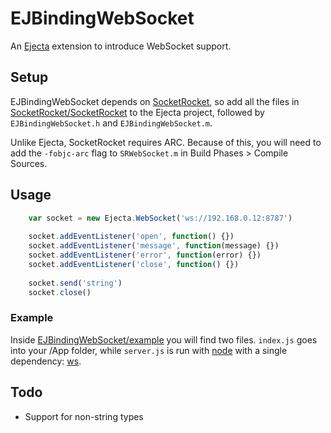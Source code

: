 # EJBindingWebSocket
An [Ejecta](https://github.com/phoboslab/Ejecta) extension to introduce WebSocket support.

## Setup
EJBindingWebSocket depends on [SocketRocket](https://github.com/square/SocketRocket), so add all the files in [SocketRocket/SocketRocket](https://github.com/square/SocketRocket/tree/master/SocketRocket) to the Ejecta project, followed by `EJBindingWebSocket.h` and `EJBindingWebSocket.m`.

Unlike Ejecta, SocketRocket requires ARC. Because of this, you will need to add the `-fobjc-arc` flag to `SRWebSocket.m` in Build Phases > Compile Sources.

## Usage
```js
	var socket = new Ejecta.WebSocket('ws://192.168.0.12:8787')
	
	socket.addEventListener('open', function() {})
	socket.addEventListener('message', function(message) {})
	socket.addEventListener('error', function(error) {})
	socket.addEventListener('close', function() {})
	
	socket.send('string')
	socket.close()
```
	
### Example
Inside [EJBindingWebSocket/example](https://github.com/michaelrhodes/EJBindingWebSocket/tree/master/example) you will find two files. `index.js` goes into your /App folder, while `server.js` is run with [node](https://github.com/joyent/node) with a single dependency: [ws](https://github.com/einaros/ws).

## Todo
- Support for non-string types

